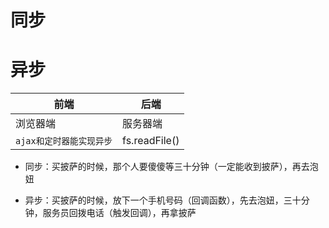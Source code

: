 # 同步

# 异步

|前端|后端|
|-|-|
|浏览器端|服务器端|
|`ajax和定时器能实现异步`|fs.readFile()|

- 同步：买披萨的时候，那个人要傻傻等三十分钟（一定能收到披萨），再去泡妞

- 异步：买披萨的时候，放下一个手机号码（回调函数），先去泡妞，三十分钟，服务员回拨电话（触发回调），再拿披萨

